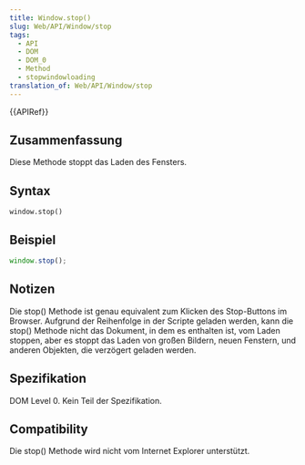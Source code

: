 ```yaml
---
title: Window.stop()
slug: Web/API/Window/stop
tags:
  - API
  - DOM
  - DOM_0
  - Method
  - stopwindowloading
translation_of: Web/API/Window/stop
---
```

{{APIRef}}

## Zusammenfassung

Diese Methode stoppt das Laden des Fensters.

## Syntax

    window.stop()

## Beispiel

```js
window.stop();
```

## Notizen

Die stop() Methode ist genau equivalent zum Klicken des Stop-Buttons im Browser. Aufgrund der Reihenfolge in der Scripte geladen werden, kann die stop() Methode nicht das Dokument, in dem es enthalten ist, vom Laden stoppen, aber es stoppt das Laden von großen Bildern, neuen Fenstern, und anderen Objekten, die verzögert geladen werden.

## Spezifikation

DOM Level 0. Kein Teil der Spezifikation.

## Compatibility

Die stop() Methode wird nicht vom Internet Explorer unterstützt.
